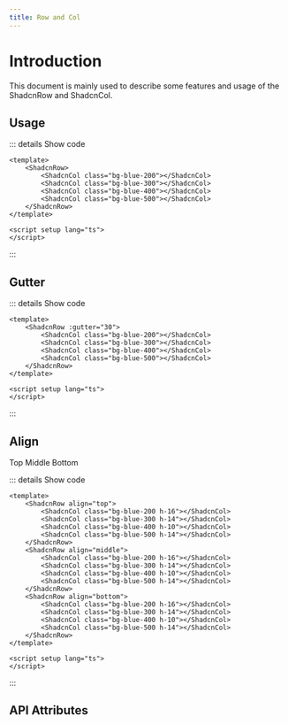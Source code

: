 ```yaml
---
title: Row and Col
---
```


# Introduction

This document is mainly used to describe some features and usage of the ShadcnRow and ShadcnCol.

## Usage

<CodeRunner title="Simple Row and Col"
    description="Created a simple row and col with 4 cols">
    <ShadcnRow>
        <ShadcnCol class="bg-blue-200"></ShadcnCol>
        <ShadcnCol class="bg-blue-300"></ShadcnCol>
        <ShadcnCol class="bg-blue-400"></ShadcnCol>
        <ShadcnCol class="bg-blue-500"></ShadcnCol>
    </ShadcnRow>
</CodeRunner>

::: details Show code

```vue
<template>
    <ShadcnRow>
        <ShadcnCol class="bg-blue-200"></ShadcnCol>
        <ShadcnCol class="bg-blue-300"></ShadcnCol>
        <ShadcnCol class="bg-blue-400"></ShadcnCol>
        <ShadcnCol class="bg-blue-500"></ShadcnCol>
    </ShadcnRow>
</template>

<script setup lang="ts">
</script>
```

:::

## Gutter

<CodeRunner title="Gutter"
    description="Created a simple row and col with gutter">
    <ShadcnRow :gutter="30">
        <ShadcnCol class="bg-blue-200"></ShadcnCol>
        <ShadcnCol class="bg-blue-300"></ShadcnCol>
        <ShadcnCol class="bg-blue-400"></ShadcnCol>
        <ShadcnCol class="bg-blue-500"></ShadcnCol>
    </ShadcnRow>
</CodeRunner>

::: details Show code

```vue
<template>
    <ShadcnRow :gutter="30">
        <ShadcnCol class="bg-blue-200"></ShadcnCol>
        <ShadcnCol class="bg-blue-300"></ShadcnCol>
        <ShadcnCol class="bg-blue-400"></ShadcnCol>
        <ShadcnCol class="bg-blue-500"></ShadcnCol>
    </ShadcnRow>
</template>

<script setup lang="ts">
</script>
```

:::

## Align

<CodeRunner title="Align"
    description="Created a simple row and col with align">
    <div class="space-y-2">
        Top
        <ShadcnRow align="top">
            <ShadcnCol class="bg-blue-200 h-16"></ShadcnCol>
            <ShadcnCol class="bg-blue-300 h-14"></ShadcnCol>
            <ShadcnCol class="bg-blue-400 h-10"></ShadcnCol>
            <ShadcnCol class="bg-blue-500 h-14"></ShadcnCol>
        </ShadcnRow>
        Middle
        <ShadcnRow align="middle">
            <ShadcnCol class="bg-blue-200 h-16"></ShadcnCol>
            <ShadcnCol class="bg-blue-300 h-14"></ShadcnCol>
            <ShadcnCol class="bg-blue-400 h-10"></ShadcnCol>
            <ShadcnCol class="bg-blue-500 h-14"></ShadcnCol>
        </ShadcnRow>
        Bottom
        <ShadcnRow align="bottom">
            <ShadcnCol class="bg-blue-200 h-16"></ShadcnCol>
            <ShadcnCol class="bg-blue-300 h-14"></ShadcnCol>
            <ShadcnCol class="bg-blue-400 h-10"></ShadcnCol>
            <ShadcnCol class="bg-blue-500 h-14"></ShadcnCol>
        </ShadcnRow>
    </div>
</CodeRunner>

::: details Show code

```vue
<template>
    <ShadcnRow align="top">
        <ShadcnCol class="bg-blue-200 h-16"></ShadcnCol>
        <ShadcnCol class="bg-blue-300 h-14"></ShadcnCol>
        <ShadcnCol class="bg-blue-400 h-10"></ShadcnCol>
        <ShadcnCol class="bg-blue-500 h-14"></ShadcnCol>
    </ShadcnRow>
    <ShadcnRow align="middle">
        <ShadcnCol class="bg-blue-200 h-16"></ShadcnCol>
        <ShadcnCol class="bg-blue-300 h-14"></ShadcnCol>
        <ShadcnCol class="bg-blue-400 h-10"></ShadcnCol>
        <ShadcnCol class="bg-blue-500 h-14"></ShadcnCol>
    </ShadcnRow>
    <ShadcnRow align="bottom">
        <ShadcnCol class="bg-blue-200 h-16"></ShadcnCol>
        <ShadcnCol class="bg-blue-300 h-14"></ShadcnCol>
        <ShadcnCol class="bg-blue-400 h-10"></ShadcnCol>
        <ShadcnCol class="bg-blue-500 h-14"></ShadcnCol>
    </ShadcnRow>
</template>

<script setup lang="ts">
</script>
```

:::

## API Attributes

<ApiTable title="Row Props"
    :headers="['Attribute', 'Description', 'Type', 'Default Value', 'List']"
    :columns="[
        ['gutter', 'Grid spacing, unit px, divided equally between left and right', 'Number', '0', '-'],
        ['align', 'Vertical alignment under layout', 'Enum', 'top', 'top, middle, bottom'],
    ]">
</ApiTable>
